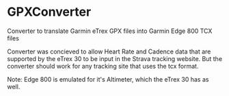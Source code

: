 GPXConverter
============

Converter to translate Garmin eTrex GPX files into Garmin Edge 800 TCX files

Converter was concieved to allow Heart Rate and Cadence data that are supported
by the eTrex 30 to be input in the Strava tracking website. But the converter 
should work for any tracking site that uses the tcx format.

Note: Edge 800 is emulated for it's Altimeter, which the eTrex 30 has as well.